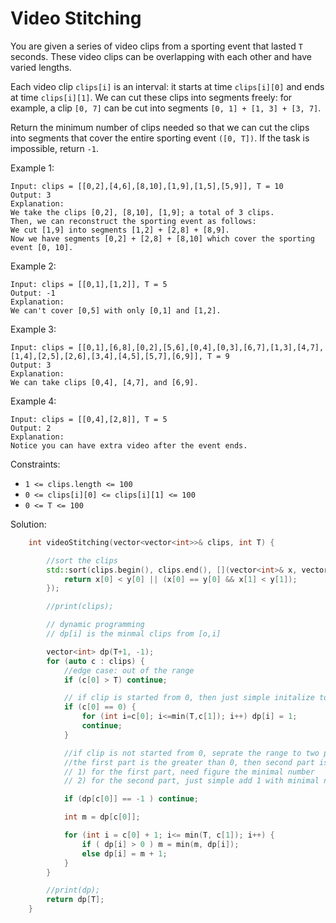 # Video Stitching

You are given a series of video clips from a sporting event that lasted `T` seconds.  These video clips can be overlapping with each other and have varied lengths.

Each video clip `clips[i]` is an interval: it starts at time `clips[i][0]` and ends at time `clips[i][1]`.  We can cut these clips into segments freely: for example, a clip `[0, 7]` can be cut into segments `[0, 1] + [1, 3] + [3, 7]`.

Return the minimum number of clips needed so that we can cut the clips into segments that cover the entire sporting event `([0, T])`.  If the task is impossible, return `-1`.

 

Example 1:
```
Input: clips = [[0,2],[4,6],[8,10],[1,9],[1,5],[5,9]], T = 10
Output: 3
Explanation: 
We take the clips [0,2], [8,10], [1,9]; a total of 3 clips.
Then, we can reconstruct the sporting event as follows:
We cut [1,9] into segments [1,2] + [2,8] + [8,9].
Now we have segments [0,2] + [2,8] + [8,10] which cover the sporting event [0, 10].
```
Example 2:
```
Input: clips = [[0,1],[1,2]], T = 5
Output: -1
Explanation: 
We can't cover [0,5] with only [0,1] and [1,2].
```
Example 3:
```
Input: clips = [[0,1],[6,8],[0,2],[5,6],[0,4],[0,3],[6,7],[1,3],[4,7],[1,4],[2,5],[2,6],[3,4],[4,5],[5,7],[6,9]], T = 9
Output: 3
Explanation: 
We can take clips [0,4], [4,7], and [6,9].
```
Example 4:
```
Input: clips = [[0,4],[2,8]], T = 5
Output: 2
Explanation: 
Notice you can have extra video after the event ends.
```

Constraints:

- `1 <= clips.length <= 100`
- `0 <= clips[i][0] <= clips[i][1] <= 100`
- `0 <= T <= 100`

Solution:
```cpp
    int videoStitching(vector<vector<int>>& clips, int T) {

        //sort the clips
        std::sort(clips.begin(), clips.end(), [](vector<int>& x, vector<int>& y) {
            return x[0] < y[0] || (x[0] == y[0] && x[1] < y[1]);
        });

        //print(clips);

        // dynamic programming
        // dp[i] is the minmal clips from [o,i]

        vector<int> dp(T+1, -1);
        for (auto c : clips) {
            //edge case: out of the range
            if (c[0] > T) continue;

            // if clip is started from 0, then just simple initalize to 1
            if (c[0] == 0) {
                for (int i=c[0]; i<=min(T,c[1]); i++) dp[i] = 1;
                continue;
            }

            //if clip is not started from 0, seprate the range to two parts
            //the first part is the greater than 0, then second part is -1
            // 1) for the first part, need figure the minimal number
            // 2) for the second part, just simple add 1 with minimal number of first part.

            if (dp[c[0]] == -1 ) continue;

            int m = dp[c[0]];

            for (int i = c[0] + 1; i<= min(T, c[1]); i++) {
                if ( dp[i] > 0 ) m = min(m, dp[i]);
                else dp[i] = m + 1;
            }
        }

        //print(dp);
        return dp[T];
    }

```